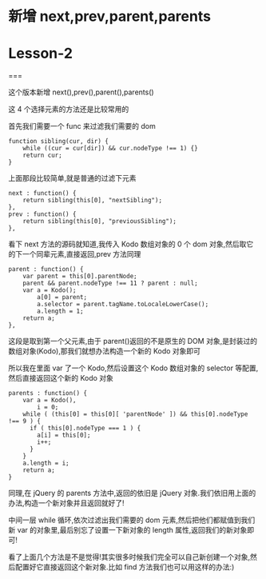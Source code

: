 # 新增 next,prev,parent,parents

# Lesson-2

===

这个版本新增 next(),prev(),parent(),parents()

这 4 个选择元素的方法还是比较常用的

首先我们需要一个 func 来过滤我们需要的 dom

```
function sibling(cur, dir) {
    while ((cur = cur[dir]) && cur.nodeType !== 1) {}
    return cur;
} 
```

上面那段比较简单,就是普通的过滤下元素

```
next : function() {
    return sibling(this[0], "nextSibling");
},
prev : function() {
    return sibling(this[0], "previousSibling");
}, 
```

看下 next 方法的源码就知道,我传入 Kodo 数组对象的 0 个 dom 对象,然后取它的下一个同辈元素,直接返回,prev 方法同理

```
parent : function() {
    var parent = this[0].parentNode;
    parent && parent.nodeType !== 11 ? parent : null;
    var a = Kodo();
        a[0] = parent;
        a.selector = parent.tagName.toLocaleLowerCase();
        a.length = 1;
    return a;
}, 
```

这段是取到第一个父元素,由于 parent()返回的不是原生的 DOM 对象,是封装过的数组对象(Kodo),那我们就想办法构造一个新的 Kodo 对象即可

所以我在里面 var 了一个 Kodo,然后设置这个 Kodo 数组对象的 selector 等配置,然后直接返回这个新的 Kodo 对象

```
parents : function() {
    var a = Kodo(),
        i = 0;
    while ( (this[0] = this[0][ 'parentNode' ]) && this[0].nodeType !== 9 ) {
      if ( this[0].nodeType === 1 ) {
        a[i] = this[0];
        i++;
      }
    }
    a.length = i;
    return a;
} 
```

同理,在 jQuery 的 parents 方法中,返回的依旧是 jQuery 对象.我们依旧用上面的办法,构造一个新对象并且返回就好了!

中间一层 while 循环,依次过滤出我们需要的 dom 元素,然后把他们都赋值到我们新 var 的对象里,最后别忘了设置一下新对象的 length 属性,返回我们的新对象即可!

看了上面几个方法是不是觉得!其实很多时候我们完全可以自己新创建一个对象,然后配置好它直接返回这个新对象.比如 find 方法我们也可以用这样的办法:)